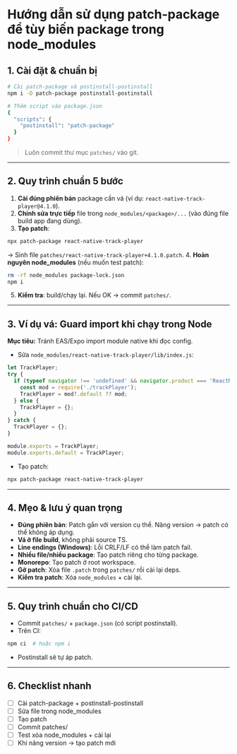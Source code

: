 
# Hướng dẫn sử dụng patch-package để tùy biến package trong node_modules

## 1. Cài đặt & chuẩn bị
```bash
# Cài patch-package và postinstall-postinstall
npm i -D patch-package postinstall-postinstall

# Thêm script vào package.json
{
  "scripts": {
    "postinstall": "patch-package"
  }
}
```

> Luôn commit thư mục `patches/` vào git.

---

## 2. Quy trình chuẩn 5 bước

1. **Cài đúng phiên bản** package cần vá (ví dụ: `react-native-track-player@4.1.0`).
2. **Chỉnh sửa trực tiếp** file trong `node_modules/<package>/...` (vào đúng file build app đang dùng).
3. **Tạo patch**:
```bash
npx patch-package react-native-track-player
```
→ Sinh file `patches/react-native-track-player+4.1.0.patch`.
4. **Hoàn nguyên node_modules** (nếu muốn test patch):
```bash
rm -rf node_modules package-lock.json
npm i
```
5. **Kiểm tra**: build/chạy lại. Nếu OK → commit `patches/`.

---

## 3. Ví dụ vá: Guard import khi chạy trong Node
**Mục tiêu:** Tránh EAS/Expo import module native khi đọc config.

- Sửa `node_modules/react-native-track-player/lib/index.js`:
```js
let TrackPlayer;
try {
  if (typeof navigator !== 'undefined' && navigator.product === 'ReactNative') {
    const mod = require('./trackPlayer');
    TrackPlayer = mod?.default ?? mod;
  } else {
    TrackPlayer = {};
  }
} catch {
  TrackPlayer = {};
}

module.exports = TrackPlayer;
module.exports.default = TrackPlayer;
```

- Tạo patch:
```bash
npx patch-package react-native-track-player
```

---

## 4. Mẹo & lưu ý quan trọng

- **Đúng phiên bản**: Patch gắn với version cụ thể. Nâng version → patch có thể không áp dụng.
- **Vá ở file build**, không phải source TS.
- **Line endings (Windows)**: Lỗi CRLF/LF có thể làm patch fail.
- **Nhiều file/nhiều package**: Tạo patch riêng cho từng package.
- **Monorepo**: Tạo patch ở root workspace.
- **Gỡ patch**: Xóa file `.patch` trong `patches/` rồi cài lại deps.
- **Kiểm tra patch**: Xóa `node_modules` + cài lại.

---

## 5. Quy trình chuẩn cho CI/CD

- Commit `patches/` + `package.json` (có script postinstall).
- Trên CI:
```bash
npm ci  # hoặc npm i
```
- Postinstall sẽ tự áp patch.

---

## 6. Checklist nhanh

- [ ] Cài patch-package + postinstall-postinstall
- [ ] Sửa file trong node_modules
- [ ] Tạo patch
- [ ] Commit patches/
- [ ] Test xóa node_modules + cài lại
- [ ] Khi nâng version → tạo patch mới
